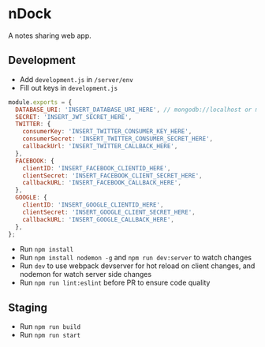 # nDock
A notes sharing web app.

## Development
- Add `development.js` in `/server/env`
- Fill out keys in `development.js`

```js
module.exports = {
  DATABASE_URI: 'INSERT_DATABASE_URI_HERE', // mongodb://localhost or mlab uri
  SECRET: 'INSERT_JWT_SECRET_HERE',
  TWITTER: {
    consumerKey: 'INSERT_TWITTER_CONSUMER_KEY_HERE',
    consumerSecret: 'INSERT_TWITTER_CONSUMER_SECRET_HERE',
    callbackUrl: 'INSERT_TWITTER_CALLBACK_HERE',
  },
  FACEBOOK: {
    clientID: 'INSERT_FACEBOOK_CLIENTID_HERE',
    clientSecret: 'INSERT_FACEBOOK_CLIENT_SECRET_HERE',
    callbackURL: 'INSERT_FACEBOOK_CALLBACK_HERE',
  },
  GOOGLE: {
    clientID: 'INSERT_GOOGLE_CLIENTID_HERE',
    clientSecret: 'INSERT_GOOGLE_CLIENT_SECRET_HERE',
    callbackURL: 'INSERT_GOOGLE_CALLBACK_HERE',
  },
};
```

- Run `npm install`
- Run `npm install nodemon -g` and `npm run dev:server` to watch changes
- Run `dev` to use webpack devserver for hot reload on client changes, and nodemon for watch server side changes
- Run `npm run lint:eslint` before PR to ensure code quality

## Staging
- Run `npm run build`
- Run `npm run start`